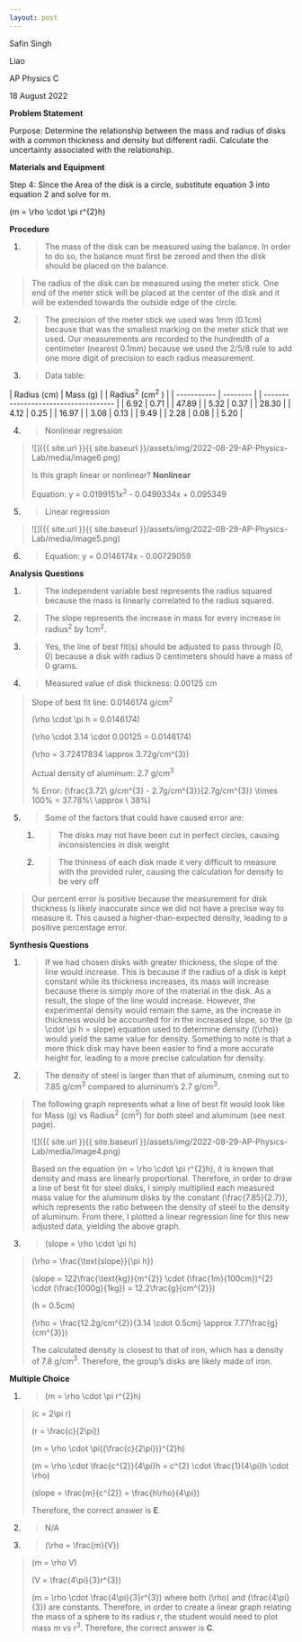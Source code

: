 ```yaml
---
layout: post
---
```

Safin Singh

Liao

AP Physics C

18 August 2022

**Problem Statement**

Purpose: Determine the relationship between the mass and radius of disks with a common thickness and density but different radii. Calculate the uncertainty associated with the relationship.

**Materials and Equipment**

Step 4: Since the Area of the disk is a circle, substitute equation 3 into equation 2 and solve for m.

\(m = \rho \cdot \pi r^{2}h\)

**Procedure**

1.  > The mass of the disk can be measured using the balance. In order to do so, the balance must first be zeroed and then the disk should be placed on the balance.

> The radius of the disk can be measured using the meter stick. One end of the meter stick will be placed at the center of the disk and it will be extended towards the outside edge of the circle.

2.  > The precision of the meter stick we used was 1mm (0.1cm) because that was the smallest marking on the meter stick that we used. Our measurements are recorded to the hundredth of a centimeter (nearest 0.1mm) because we used the 2/5/8 rule to add one more digit of precision to each radius measurement.

3.  > Data table:

| Radius (cm) | Mass (g) |  | Radius<sup>2</sup> (cm<sup>2</sup> ) |
| ----------- | -------- |  | ------------------------------------ |
| 6.92        | 0.71     |  | 47.89                                |
| 5.32        | 0.37     |  | 28.30                                |
| 4.12        | 0.25     |  | 16.97                                |
| 3.08        | 0.13     |  | 9.49                                 |
| 2.28        | 0.08     |  | 5.20                                 |

4.  > Nonlinear regression

> ![]({{ site.url }}{{ site.baseurl }}/assets/img/2022-08-29-AP-Physics-Lab/media/image6.png)
> 
> Is this graph linear or nonlinear? **Nonlinear**
> 
> Equation: y = 0.0199151x<sup>2</sup> - 0.0499334x + 0.095349

5.  > Linear regression

> ![]({{ site.url }}{{ site.baseurl }}/assets/img/2022-08-29-AP-Physics-Lab/media/image5.png)

6.  > Equation: y = 0.0146174x - 0.00729059

**Analysis Questions**

1.  > The independent variable best represents the radius squared because the mass is linearly correlated to the radius squared.

2.  > The slope represents the increase in mass for every increase in radius<sup>2</sup> by 1cm<sup>2</sup>.

3.  > Yes, the line of best fit(s) should be adjusted to pass through (0, 0) because a disk with radius 0 centimeters should have a mass of 0 grams.

4.  > Measured value of disk thickness: 0.00125 cm

> Slope of best fit line: 0.0146174 g/cm<sup>2</sup>
> 
> \(\rho \cdot \pi h = 0.0146174\)
> 
> \(\rho \cdot 3.14 \cdot 0.00125 = 0.0146174\)
> 
> \(\rho = 3.72417834 \approx 3.72g/cm^{3}\)
> 
> Actual density of aluminum: 2.7 g/cm<sup>3</sup>
> 
> % Error: \(\frac{3.72\ g/cm^{3} - 2.7g/cm^{3}}{2.7g/cm^{3}} \times 100\% = 37.78\%\  \approx \ 38\%\)

5.  > Some of the factors that could have caused error are:
    
    1.  > The disks may not have been cut in perfect circles, causing inconsistencies in disk weight
    
    2.  > The thinness of each disk made it very difficult to measure with the provided ruler, causing the calculation for density to be very off

> Our percent error is positive because the measurement for disk thickness is likely inaccurate since we did not have a precise way to measure it. This caused a higher-than-expected density, leading to a positive percentage error.

**Synthesis Questions**

1.  > If we had chosen disks with greater thickness, the slope of the line would increase. This is because if the radius of a disk is kept constant while its thickness increases, its mass will increase because there is simply more of the material in the disk. As a result, the slope of the line would increase. However, the experimental density would remain the same, as the increase in thickness would be accounted for in the increased slope, so the \(p \cdot \pi h = slope\) equation used to determine density (\(\rho\)) would yield the same value for density. Something to note is that a more thick disk may have been easier to find a more accurate height for, leading to a more precise calculation for density.

2.  > The density of steel is larger than that of aluminum, coming out to 7.85 g/cm<sup>3</sup> compared to aluminum’s 2.7 g/cm<sup>3</sup>.

> The following graph represents what a line of best fit would look like for Mass (g) vs Radius<sup>2</sup> (cm<sup>2</sup>) for *both* steel and aluminum (see next page).
> 
> ![]({{ site.url }}{{ site.baseurl }}/assets/img/2022-08-29-AP-Physics-Lab/media/image4.png)
> 
> Based on the equation \(m = \rho \cdot \pi r^{2}h\), it is known that density and mass are linearly proportional. Therefore, in order to draw a line of best fit for steel disks, I simply multiplied each measured mass value for the aluminum disks by the constant \(\frac{7.85}{2.7}\), which represents the ratio between the density of steel to the density of aluminum. From there, I plotted a linear regression line for this new adjusted data, yielding the above graph.

3.  > \(slope = \rho \cdot \pi h\)

> \(\rho = \frac{\text{slope}}{\pi h}\)
> 
> \(slope = 122\frac{\text{kg}}{m^{2}} \cdot (\frac{1m}{100cm})^{2} \cdot (\frac{1000g}{1kg}) = 12.2\frac{g}{cm^{2}}\)
> 
> \(h = 0.5cm\)
> 
> \(\rho = \frac{12.2g/cm^{2}}{3.14 \cdot 0.5cm} \approx 7.77\frac{g}{cm^{3}}\)
> 
> The calculated density is closest to that of iron, which has a density of 7.8 g/cm<sup>3</sup>. Therefore, the group’s disks are likely made of iron.

**Multiple Choice**

1.  > \(m = \rho \cdot \pi r^{2}h\)

> \(c = 2\pi r\)
> 
> \(r = \frac{c}{2\pi}\)
> 
> \(m = \rho \cdot \pi({\frac{c}{2\pi})}^{2}h\)
> 
> \(m = \rho \cdot \frac{c^{2}}{4\pi}h = c^{2} \cdot \frac{1}{4\pi}h \cdot \rho\)
> 
> \(slope = \frac{m}{c^{2}} = \frac{h\rho}{4\pi}\)
> 
> Therefore, the correct answer is **E**.

2.  > N/A

3.  > \(\rho = \frac{m}{V}\)

> \(m = \rho V\)
> 
> \(V = \frac{4\pi}{3}r^{3}\)
> 
> \(m = \rho \cdot \frac{4\pi}{3}r^{3}\) where both \(\rho\) and \(\frac{4\pi}{3}\) are constants. Therefore, in order to create a linear graph relating the mass of a sphere to its radius *r*, the student would need to plot mass *m* vs r<sup>3</sup>. Therefore, the correct answer is **C**.

